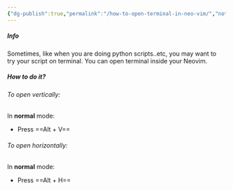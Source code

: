 ```yaml
---
{"dg-publish":true,"permalink":"/how-to-open-terminal-in-neo-vim/","noteIcon":""}
---
```


##### Info
Sometimes, like when you are doing python scripts..etc, you may want to try your script on terminal. You can open terminal inside your Neovim.

##### How to do it?
###### To open vertically:
In **normal** mode:
- Press ==Alt + V==

###### To open horizontally:
In **normal** mode:
- Press ==Alt + H==